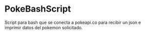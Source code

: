 # PokeBashScript
Script para bash que se conecta a pokeapi.co para recibir un json e imprimir datos del pokemon solicitado.
